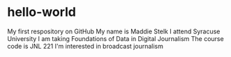 # hello-world
My first respository on GitHub
My name is Maddie Stelk
I attend Syracuse University 
I am taking Foundations of Data in Digital Journalism
The course code is JNL 221
I'm interested in broadcast journalism
